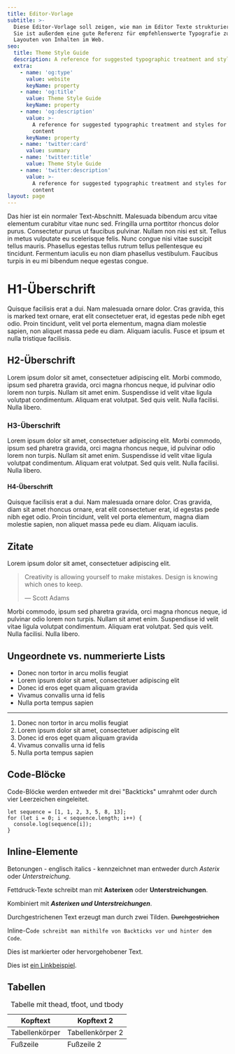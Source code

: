 ```yaml
---
title: Editor-Vorlage
subtitle: >-
  Diese Editor-Vorlage soll zeigen, wie man im Editor Texte strukturieren kann.
  Sie ist außerdem eine gute Referenz für empfehlenswerte Typografie zum
  Layouten von Inhalten im Web.
seo:
  title: Theme Style Guide
  description: A reference for suggested typographic treatment and styles for your content
  extra:
    - name: 'og:type'
      value: website
      keyName: property
    - name: 'og:title'
      value: Theme Style Guide
      keyName: property
    - name: 'og:description'
      value: >-
        A reference for suggested typographic treatment and styles for your
        content
      keyName: property
    - name: 'twitter:card'
      value: summary
    - name: 'twitter:title'
      value: Theme Style Guide
    - name: 'twitter:description'
      value: >-
        A reference for suggested typographic treatment and styles for your
        content
layout: page
---
```

Das hier ist ein normaler Text-Abschnitt. Malesuada bibendum arcu vitae elementum curabitur vitae nunc sed. Fringilla urna porttitor rhoncus dolor purus. Consectetur purus ut faucibus pulvinar. Nullam non nisi est sit. Tellus in metus vulputate eu scelerisque felis. Nunc congue nisi vitae suscipit tellus mauris. Phasellus egestas tellus rutrum tellus pellentesque eu tincidunt. Fermentum iaculis eu non diam phasellus vestibulum. Faucibus turpis in eu mi bibendum neque egestas congue.

# H1-Überschrift

Quisque facilisis erat a dui. Nam malesuada ornare dolor. Cras gravida, this is marked text ornare, erat elit consectetuer erat, id egestas pede nibh eget odio. Proin tincidunt, velit vel porta elementum, magna diam molestie sapien, non aliquet massa pede eu diam. Aliquam iaculis. Fusce et ipsum et nulla tristique facilisis.

## H2-Überschrift

Lorem ipsum dolor sit amet, consectetuer adipiscing elit. Morbi commodo, ipsum sed pharetra gravida, orci magna rhoncus neque, id pulvinar odio lorem non turpis. Nullam sit amet enim. Suspendisse id velit vitae ligula volutpat condimentum. Aliquam erat volutpat. Sed quis velit. Nulla facilisi. Nulla libero.

### H3-Überschrift

Lorem ipsum dolor sit amet, consectetuer adipiscing elit. Morbi commodo, ipsum sed pharetra gravida, orci magna rhoncus neque, id pulvinar odio lorem non turpis. Nullam sit amet enim. Suspendisse id velit vitae ligula volutpat condimentum. Aliquam erat volutpat. Sed quis velit. Nulla facilisi. Nulla libero.

#### H4-Überschrift

Quisque facilisis erat a dui. Nam malesuada ornare dolor. Cras gravida, diam sit amet rhoncus ornare, erat elit consectetuer erat, id egestas pede nibh eget odio. Proin tincidunt, velit vel porta elementum, magna diam molestie sapien, non aliquet massa pede eu diam. Aliquam iaculis.

## Zitate

Lorem ipsum dolor sit amet, consectetuer adipiscing elit.

> Creativity is allowing yourself to make mistakes. Design is knowing which ones to keep.
>
> — Scott Adams

Morbi commodo, ipsum sed pharetra gravida, orci magna rhoncus neque, id pulvinar odio lorem non turpis. Nullam sit amet enim. Suspendisse id velit vitae ligula volutpat condimentum. Aliquam erat volutpat. Sed quis velit. Nulla facilisi. Nulla libero.

## Ungeordnete vs. nummerierte Lists

*   Donec non tortor in arcu mollis feugiat
*   Lorem ipsum dolor sit amet, consectetuer adipiscing elit
*   Donec id eros eget quam aliquam gravida
*   Vivamus convallis urna id felis
*   Nulla porta tempus sapien

***

1.  Donec non tortor in arcu mollis feugiat
2.  Lorem ipsum dolor sit amet, consectetuer adipiscing elit
3.  Donec id eros eget quam aliquam gravida
4.  Vivamus convallis urna id felis
5.  Nulla porta tempus sapien

## Code-Blöcke

Code-Blöcke werden entweder mit drei "Backticks" umrahmt oder durch vier Leerzeichen eingeleitet.

    let sequence = [1, 1, 2, 3, 5, 8, 13];
    for (let i = 0; i < sequence.length; i++) {
      console.log(sequence[i]);
    }

## Inline-Elemente

Betonungen - englisch italics - kennzeichnet man entweder durch *Asterix* oder *Unterstreichung*.

Fettdruck-Texte schreibt man mit **Asterixen** oder **Unterstreichungen**.

Kombiniert mit ***Asterixen und Unterstreichungen***.

Durchgestrichenen Text erzeugt man durch zwei Tilden. ~~Durchgestrichen~~

Inline-C`ode schreibt man mithilfe von Backticks vor und hinter dem Code`.

Dies ist markierter oder hervorgehobener Text.

Dies ist [ein Linkbeispiel](http://example.com).

## Tabellen

<table>
    <caption>Tabelle mit thead, tfoot, und tbody</caption>
  <thead>
    <tr>
      <th>Kopftext</th>
      <th>Kopftext 2</th>
    </tr>
  </thead>
  <tbody>
    <tr>
      <td>Tabellenkörper</td>
      <td>Tabellenkörper 2</td>
    </tr>
  </tbody>
  <tfoot>
    <tr>
      <td>Fußzeile</td>
      <td>Fußzeile 2</td>
    </tr>
  </tfoot>
</table>

